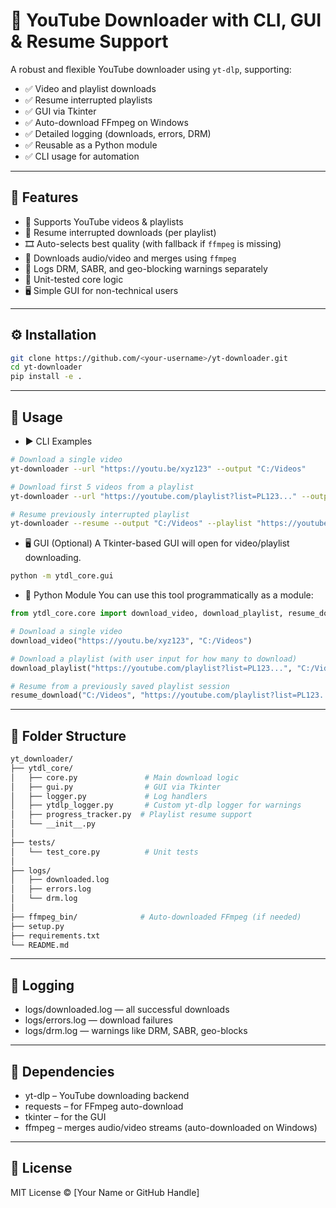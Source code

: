 # 🎥 YouTube Downloader with CLI, GUI & Resume Support

A robust and flexible YouTube downloader using `yt-dlp`, supporting:

- ✅ Video and playlist downloads  
- ✅ Resume interrupted playlists  
- ✅ GUI via Tkinter  
- ✅ Auto-download FFmpeg on Windows  
- ✅ Detailed logging (downloads, errors, DRM)  
- ✅ Reusable as a Python module  
- ✅ CLI usage for automation  

---

## 🚀 Features

- 🔗 Supports YouTube videos & playlists  
- 💾 Resume interrupted downloads (per playlist)  
- 🎞️ Auto-selects best quality (with fallback if `ffmpeg` is missing)  
- 🧩 Downloads audio/video and merges using `ffmpeg`  
- 🔐 Logs DRM, SABR, and geo-blocking warnings separately  
- 🧪 Unit-tested core logic  
- 🖥️ Simple GUI for non-technical users  

---

## ⚙️ Installation

```bash
git clone https://github.com/<your-username>/yt-downloader.git
cd yt-downloader
pip install -e .
```
---

## 🧪 Usage

- ▶️ CLI Examples
```bash
# Download a single video
yt-downloader --url "https://youtu.be/xyz123" --output "C:/Videos"

# Download first 5 videos from a playlist
yt-downloader --url "https://youtube.com/playlist?list=PL123..." --output "C:/Videos" --limit 5

# Resume previously interrupted playlist
yt-downloader --resume --output "C:/Videos" --playlist "https://youtube.com/playlist?list=PL123..."
```

- 🖥️ GUI (Optional)
A Tkinter-based GUI will open for video/playlist downloading.
```bash
python -m ytdl_core.gui
```

- 🐍 Python Module
You can use this tool programmatically as a module:
```python
from ytdl_core.core import download_video, download_playlist, resume_download

# Download a single video
download_video("https://youtu.be/xyz123", "C:/Videos")

# Download a playlist (with user input for how many to download)
download_playlist("https://youtube.com/playlist?list=PL123...", "C:/Videos")

# Resume from a previously saved playlist session
resume_download("C:/Videos", "https://youtube.com/playlist?list=PL123...")
```

---

## 📂 Folder Structure

```bash
yt_downloader/
├── ytdl_core/
│   ├── core.py               # Main download logic
│   ├── gui.py                # GUI via Tkinter
│   ├── logger.py             # Log handlers
│   ├── ytdlp_logger.py       # Custom yt-dlp logger for warnings
│   ├── progress_tracker.py  # Playlist resume support
│   └── __init__.py
│
├── tests/
│   └── test_core.py          # Unit tests
│
├── logs/
│   ├── downloaded.log
│   ├── errors.log
│   └── drm.log
│
├── ffmpeg_bin/              # Auto-downloaded FFmpeg (if needed)
├── setup.py
├── requirements.txt
└── README.md
```

---

## 📝 Logging
- logs/downloaded.log — all successful downloads
- logs/errors.log — download failures
- logs/drm.log — warnings like DRM, SABR, geo-blocks

---

## 🔧 Dependencies
- yt-dlp – YouTube downloading backend
- requests – for FFmpeg auto-download
- tkinter – for the GUI
- ffmpeg – merges audio/video streams (auto-downloaded on Windows)

---

## 📄 License
MIT License © [Your Name or GitHub Handle]
